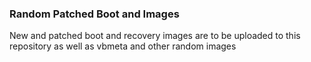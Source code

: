 ### Random Patched Boot and  Images
New and patched boot and recovery images are to be uploaded to this repository as well as vbmeta and other random images
